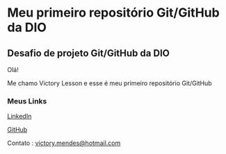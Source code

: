 # Meu primeiro repositório Git/GitHub da DIO
## Desafio de projeto Git/GitHub da DIO
 Olá! 
 
 Me chamo Victory Lesson e esse é meu primeiro repositório Git/GitHub
 
 
### Meus Links 
[LinkedIn](https://www.linkedin.com/in/victory-lesson-75b066240/)

[GitHub](https://github.com/victorylesson)

Contato : victory.mendes@hotmail.com

